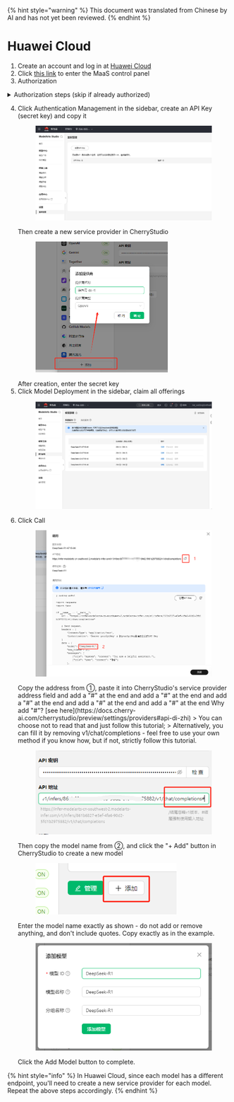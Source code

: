 
{% hint style="warning" %}
This document was translated from Chinese by AI and has not yet been reviewed.
{% endhint %}

# Huawei Cloud

1.  Create an account and log in at [Huawei Cloud](https://auth.huaweicloud.com/authui/login)  
2.  Click [this link](https://console.huaweicloud.com/modelarts/?region=cn-southwest-2#/model-studio/homepage) to enter the MaaS control panel  
3.  Authorization  

<details>

<summary>Authorization steps (skip if already authorized)</summary>

1.  After entering the link from step 2, follow the prompts to the authorization page (click IAM sub-account → Add Authorization → General User)  
    ![](<../../.gitbook/assets/image (49).png>)  
2.  After clicking create, return to the link from step 2  
3.  If prompted "insufficient access permissions", click "click here" in the prompt  
4.  Append existing authorization and confirm  
    ![](<../../.gitbook/assets/image (50).png>)  
    Note: This method is suitable for beginners; no need to read excessive content, just follow the prompts. If you can successfully authorize using your own method, proceed accordingly.  

</details>

4.  Click Authentication Management in the sidebar, create an API Key (secret key) and copy it  
    <figure><img src="../../.gitbook/assets/微信截图_20250214034650.png" alt=""><figcaption></figcaption></figure>  
    Then create a new service provider in CherryStudio  
    <figure><img src="../../.gitbook/assets/image (1) (2).png" alt="" width="300"><figcaption></figcaption></figure>  
    After creation, enter the secret key  
5.  Click Model Deployment in the sidebar, claim all offerings  
    <figure><img src="../../.gitbook/assets/微信截图_20250214034751.png" alt=""><figcaption></figcaption></figure>  
6.  Click Call  
    <figure><img src="../../.gitbook/assets/image (1) (2) (1).png" alt=""><figcaption></figcaption></figure>  
    Copy the address from ①, paste it into CherryStudio's service provider address field and add a "#" at the end  
    and add a "#" at the end  
    and add a "#" at the end  
    and add a "#" at the end  
    and add a "#" at the end  
    Why add "#"? [see here](https://docs.cherry-ai.com/cherrystudio/preview/settings/providers#api-di-zhi)  
    > You can choose not to read that and just follow this tutorial;  
    > Alternatively, you can fill it by removing v1/chat/completions - feel free to use your own method if you know how, but if not, strictly follow this tutorial.  
    <figure><img src="../../.gitbook/assets/image (2) (3).png" alt=""><figcaption></figcaption></figure>  
    Then copy the model name from ②, and click the "+ Add" button in CherryStudio to create a new model  
    <figure><img src="../../.gitbook/assets/image (4) (3).png" alt=""><figcaption></figcaption></figure>  
    Enter the model name exactly as shown - do not add or remove anything, and don't include quotes. Copy exactly as in the example.  
    <figure><img src="../../.gitbook/assets/image (3) (3).png" alt=""><figcaption></figcaption></figure>  
    Click the Add Model button to complete.  

{% hint style="info" %}
In Huawei Cloud, since each model has a different endpoint, you'll need to create a new service provider for each model. Repeat the above steps accordingly.
{% endhint %}